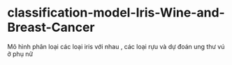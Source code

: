 # classification-model-Iris-Wine-and-Breast-Cancer
Mô hình phân loại các loại iris với nhau , các loại rựu và dự đoán ung thư vú ở phụ nữ
